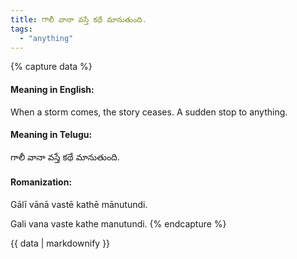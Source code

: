 ```yaml
---
title: గాలీ వానా వస్తే కథే మానుతుంది.
tags:
  - "anything"
---
```


{% capture data %}
#### Meaning in English:
When a storm comes, the story ceases.
A sudden stop to anything.

#### Meaning in Telugu:
గాలీ వానా వస్తే కథే మానుతుంది.

#### Romanization:
Gālī vānā vastē kathē mānutundi.

Gali vana vaste kathe manutundi.
{% endcapture %}

{{ data | markdownify }}

